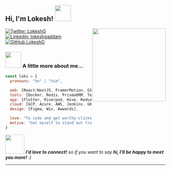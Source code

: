 <h2> Hi, I'm Lokesh! <img src="https://media.giphy.com/media/mGcNjsfWAjY5AEZNw6/giphy.gif" width="50"></h2>
<img align='right' src="https://media.giphy.com/media/ieyl9zmCjO4b4t6qoY/giphy.gif" width="230">

[![Twitter: LokeshG](https://img.shields.io/twitter/follow/ThaiiBraga?style=social)](https://twitter.com/LokeshGaddam20)
[![Linkedin: lokeshgaddam](https://img.shields.io/badge/-thaianebraga-blue?style=flat-square&logo=Linkedin&logoColor=white&link=https://www.linkedin.com/in/gaddamlokesh/)](https://www.linkedin.com/in/gaddamlokesh/)
[![GitHub LokeshG](https://img.shields.io/github/followers/thaiane?label=follow&style=social)](https://github.com/lokeshgaddam20)


### <img src="https://media.giphy.com/media/VgCDAzcKvsR6OM0uWg/giphy.gif" width="50"> A little more about me...  

```javascript
const loki = {
  pronouns: "he" | "him",

  web: [React/NextJS, FramerMotion, GSAP, React-Three-Fiber],
  tools: [Docker, Redis, PrismaORM, TensorFlow, Pytorch],
  app: [Flutter, Riverpod, Hive, Redux, Kotlin],
  cloud: [GCP, Azure, AWS, Jenkins, GKE],
  design: [Figma, Wix, Awwards],

  love: "To code and get worthy-clicks"
  motive: "Get myself to stand out from a pile around me."
}
```

<img src="https://media.giphy.com/media/LnQjpWaON8nhr21vNW/giphy.gif" width="60"> <em><b>I'd love to connect!</b> so if you want to say <b>hi, I'll be happy to meet you more!</b> :)</em>

---
